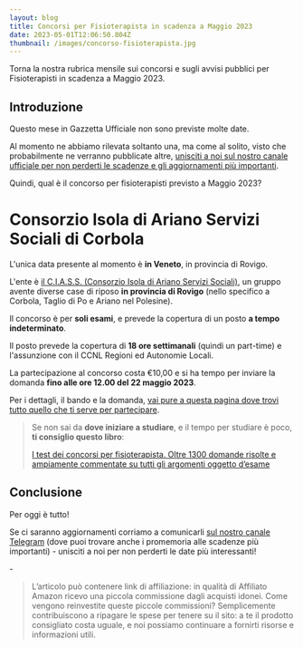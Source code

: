 ```yaml
---
layout: blog
title: Concorsi per Fisioterapista in scadenza a Maggio 2023
date: 2023-05-01T12:06:50.804Z
thumbnail: /images/concorso-fisioterapista.jpg
---
```

T﻿orna la nostra rubrica mensile sui concorsi e sugli avvisi pubblici per Fisioterapisti in scadenza a Maggio 2023.

## I﻿ntroduzione

Q﻿uesto mese in Gazzetta Ufficiale non sono previste molte date. 

A﻿l momento ne abbiamo rilevata soltanto una, ma come al solito, visto che probabilmente ne verranno pubblicate altre, [unisciti a noi sul nostro canale ufficiale per non perderti le scadenze e gli aggiornamenti più importanti](https://t.me/fisioterapisti_official). 

Quindi, qual è il concorso per fisioterapisti previsto a Maggio 2023?

# Consorzio Isola di Ariano Servizi Sociali di Corbola

L﻿'unica data presente al momento è **in Veneto**, in provincia di Rovigo.

L﻿'ente è [il C.I.A.S.S. (Consorzio Isola di Ariano Servizi Sociali)](https://www.ciass.it/), un gruppo avente diverse case di riposo **in provincia di Rovigo** (nello specifico a Corbola, Taglio di Po e Ariano nel Polesine). 

I﻿l concorso è per **soli esami**, e prevede la copertura di un posto **a tempo indeterminato**.

I﻿l posto prevede la copertura di **18 ore settimanali** (quindi un part-time) e l'assunzione con il CCNL Regioni ed Autonomie Locali.

La partecipazione al concorso costa €10,00 e si ha tempo per inviare la domanda **fino alle ore 12.00 del 22 maggio 2023**.

P﻿er i dettagli, il bando e la domanda, [vai pure a questa pagina dove trovi tutto quello che ti serve per partecipare](https://www.ciass.it/2023/04/21/bando-di-concorso-pubblico-per-soli-esami-per-la-copertura-di-n-1-posto-di-fisioterapista-a-tempo-indeterminato-e-parziale-per-n-18-ore-settimanali-ex-categoria-giuri/).

> Se non sai da **dove iniziare a studiare**, e il tempo per studiare è poco, **ti consiglio questo libro**:
>
> [I test dei concorsi per fisioterapista. Oltre 1300 domande risolte e ampiamente commentate su tutti gli argomenti oggetto d’esame](https://amzn.to/3WC4uhm "I test dei concorsi per fisioterapista. Oltre 1300 domande risolte e ampiamente commentate su tutti gli argomenti oggetto d'esame | Amazon.it")
## C﻿onclusione

Per oggi è tutto!

Se ci saranno aggiornamenti corriamo a comunicarli [sul nostro canale Telegram](https://t.me/fisioterapisti_official "Fisioterapisti") (dove puoi trovare anche i promemoria alle scadenze più importanti) - unisciti a noi per non perderti le date più interessanti!

\-

> L’articolo può contenere link di affiliazione: in qualità di Affiliato Amazon ricevo una piccola commissione dagli acquisti idonei. Come vengono reinvestite queste piccole commissioni? Semplicemente contribuiscono a ripagare le spese per tenere su il sito: a te il prodotto consigliato costa uguale, e noi possiamo continuare a fornirti risorse e informazioni utili.